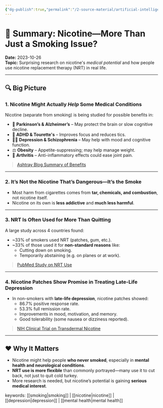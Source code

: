 ```yaml
---
{"dg-publish":true,"permalink":"/2-source-material/artificial-intelligence-ai/health-benefits-of-nicotine/"}
---
```


# 🧠 Summary: Nicotine—More Than Just a Smoking Issue?
**Date:** 2023-10-26  
**Topic:** Surprising research on nicotine's *medical potential* and how people use nicotine replacement therapy (NRT) in real life.

---

## 🔍 Big Picture

### 1. Nicotine Might Actually *Help* Some Medical Conditions
Nicotine (separate from smoking) is being studied for possible benefits in:
- 🧠 **Parkinson’s & Alzheimer’s** – May protect the brain or slow cognitive decline.
- 🧒 **ADHD & Tourette's** – Improves focus and reduces tics.
- 🧍‍♀️ **Depression & Schizophrenia** – May help with mood and cognitive function.
- ⚖️ **Obesity** – Appetite-suppressing; may help manage weight.
- 🦴 **Arthritis** – Anti-inflammatory effects could ease joint pain.

> [Ashtray Blog Summary of Benefits](https://www.ecigarettedirect.co.uk/ashtray-blog/2023/10/benefits-of-nicotine.html)

---

### 2. It’s Not the Nicotine That’s Dangerous—It’s the Smoke
- Most harm from cigarettes comes from **tar, chemicals, and combustion**, not nicotine itself.
- Nicotine on its own is **less addictive** and **much less harmful**.

---

### 3. NRT Is Often Used for More Than Quitting
A large study across 4 countries found:
- ~33% of smokers used NRT (patches, gum, etc.).
- ~33% of those used it for **non-standard reasons** like:
  - Cutting down on smoking.
  - Temporarily abstaining (e.g. on planes or at work).

> [PubMed Study on NRT Use](https://www.ncbi.nlm.nih.gov/pmc/articles/PMC6325740/)

---

### 4. Nicotine Patches Show Promise in Treating Late-Life Depression
- In non-smokers with **late-life depression**, nicotine patches showed:
  - 86.7% positive response rate.
  - 53.3% full remission rate.
  - Improvements in mood, motivation, and memory.
  - Good tolerability (some nausea or dizziness reported).

> [NIH Clinical Trial on Transdermal Nicotine](https://www.ncbi.nlm.nih.gov/pmc/articles/PMC6892161/)

---

## ❤️ Why It Matters
- Nicotine might help people **who never smoked**, especially in **mental health and neurological conditions**.
- **NRT use is more flexible** than commonly portrayed—many use it to cut back, not just to quit cold turkey.
- More research is needed, but nicotine’s potential is gaining **serious medical interest**.

keywords: [[smoking\|smoking]] | [[nicotine\|nicotine]] | [[depression\|depression]] |  [[mental health\|mental health]] 